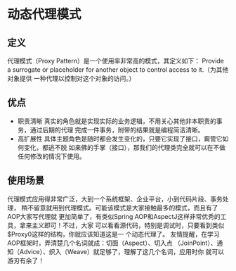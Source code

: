 # 动态代理模式

## 定义
代理模式（Proxy Pattern）是一个使用率非常高的模式，其定义如下： Provide a surrogate or placeholder for another object to control access to it.（为其他对象提供 一种代理以控制对这个对象的访问。）

## 优点
- 职责清晰
真实的角色就是实现实际的业务逻辑，不用关心其他非本职责的事务，通过后期的代理 完成一件事务，附带的结果就是编程简洁清晰。
- 高扩展性
具体主题角色是随时都会发生变化的，只要它实现了接口，甭管它如何变化，都逃不脱 如来佛的手掌（接口），那我们的代理类完全就可以在不做任何修改的情况下使用。

## 使用场景
代理模式应用得非常广泛，大到一个系统框架、企业平台，小到代码片段、事务处理， 稍不留意就用到代理模式。可能该模式是大家接触最多的模式，而且有了AOP大家写代理就 更加简单了，有类似Spring AOP和AspectJ这样非常优秀的工具，拿来主义即可！不过，大家 可以看看源代码，特别是调试时，只要看到类似$Proxy0这样的结构，你就应该知道这是一 个动态代理了。
友情提醒，在学习AOP框架时，弄清楚几个名词就成：切面（Aspect）、切入点 （JoinPoint）、通知（Advice）、织入（Weave）就足够了，理解了这几个名词，应用时你 就可以游刃有余了！